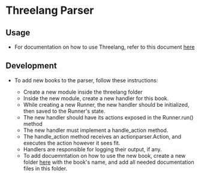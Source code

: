 # Threelang Parser

## Usage

- For documentation on how to use Threelang, refer to this document [here](../../manual/src/threelang/parser.md)

## Development

- To add new books to the parser, follow these instructions:
  
  - Create a new module inside the threelang folder
  - Inside the new module, create a new handler for this book.
  - While creating a new Runner, the new handler should be initialized, then saved to the Runner's state.
  - The new handler should have its actions exposed in the Runner.run() method
  - The new handler must implement a handle_action method.
  - The handle_action method receives an actionparser.Action, and executes the action however it sees fit.
  - Handlers are responsible for logging their output, if any.
  - To add docuemntation on how to use the new book, create a new folder [here](../../manual/src/threelang/) with the book's name, and add all needed documentation files in this folder.
